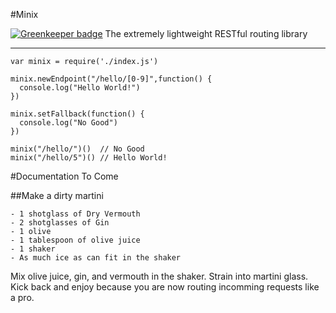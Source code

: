 #Minix

[![Greenkeeper badge](https://badges.greenkeeper.io/retrohacker/Minix.svg)](https://greenkeeper.io/)
The extremely lightweight RESTful routing library

---

```
var minix = require('./index.js')

minix.newEndpoint("/hello/[0-9]",function() {
  console.log("Hello World!")
})

minix.setFallback(function() {
  console.log("No Good")
})

minix("/hello/")()  // No Good
minix("/hello/5")() // Hello World!
```

#Documentation To Come

##Make a dirty martini

```
- 1 shotglass of Dry Vermouth
- 2 shotglasses of Gin
- 1 olive
- 1 tablespoon of olive juice
- 1 shaker
- As much ice as can fit in the shaker
```

Mix olive juice, gin, and vermouth in the shaker. Strain into martini glass. Kick back and enjoy because you are now routing incomming requests like a pro.

